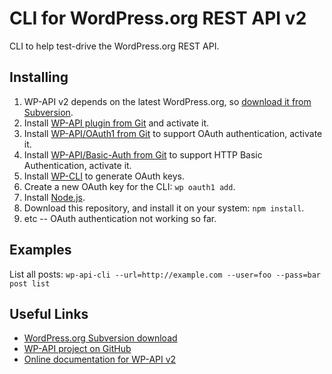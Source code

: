 CLI for WordPress.org REST API v2
=================================

CLI to help test-drive the WordPress.org REST API.

Installing
----------

1. WP-API v2 depends on the latest WordPress.org, so [download it from Subversion](https://wordpress.org/download/svn/).
2. Install [WP-API plugin from Git](https://github.com/WP-API/WP-API) and activate it.
3. Install [WP-API/OAuth1 from Git](https://github.com/WP-API/OAuth1) to support OAuth authentication, activate it.
4. Install [WP-API/Basic-Auth from Git](https://github.com/WP-API/Basic-Auth) to support HTTP Basic Authentication, activate it.
5. Install [WP-CLI](http://wp-cli.org/) to generate OAuth keys.
6. Create a new OAuth key for the CLI: `wp oauth1 add`.
7. Install [Node.js](https://nodejs.org/).
8. Download this repository, and install it on your system: `npm install`.
9. etc -- OAuth authentication not working so far.

Examples
--------

List all posts: `wp-api-cli --url=http://example.com --user=foo --pass=bar post list`

Useful Links
------------

- [WordPress.org Subversion download](https://wordpress.org/download/svn/)
- [WP-API project on GitHub](https://github.com/WP-API/WP-API)
- [Online documentation for WP-API v2](http://v2.wp-api.org/)
